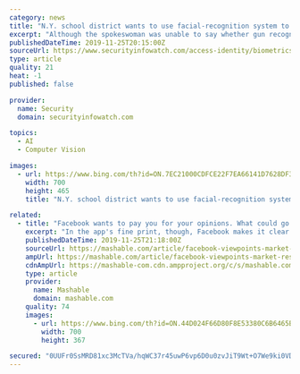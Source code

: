 ```yaml
---
category: news
title: "N.Y. school district wants to use facial-recognition system to watch for guns"
excerpt: "Although the spokeswoman was unable to say whether gun recognition would create a problem for the Education Department, it does for the New York Civil Liberties Union. \"We have grave concerns and there are still too many unanswered questions about object recognition,\" said Stefanie Coyle, the deputy director of the NYCLU's Education Policy Center."
publishedDateTime: 2019-11-25T20:15:00Z
sourceUrl: https://www.securityinfowatch.com/access-identity/biometrics/facial-recognition-solutions/news/21115952/ny-school-district-wants-to-use-facialrecognition-system-to-watch-for-guns
type: article
quality: 21
heat: -1
published: false

provider:
  name: Security
  domain: securityinfowatch.com

topics:
  - AI
  - Computer Vision

images:
  - url: https://www.bing.com/th?id=ON.7EC21000CDFCE22F7EA66141D7628DF3
    width: 700
    height: 465
    title: "N.Y. school district wants to use facial-recognition system to watch for guns"

related:
  - title: "Facebook wants to pay you for your opinions. What could go wrong?"
    excerpt: "In the app's fine print, though, Facebook makes it clear the research app will be used for much more than just surveys. In addition, the app may also require users to complete tasks, demo products or even help improve the company's artificial intelligence technology \"such as by recording the pronunciation of names to improve voice recognition ..."
    publishedDateTime: 2019-11-25T21:18:00Z
    sourceUrl: https://mashable.com/article/facebook-viewpoints-market-research-app-rewards/
    ampUrl: https://mashable.com/article/facebook-viewpoints-market-research-app-rewards.amp
    cdnAmpUrl: https://mashable-com.cdn.ampproject.org/c/s/mashable.com/article/facebook-viewpoints-market-research-app-rewards.amp
    type: article
    provider:
      name: Mashable
      domain: mashable.com
    quality: 74
    images:
      - url: https://www.bing.com/th?id=ON.44D024F66D80F8E53380C6B6465BBB76
        width: 700
        height: 367

secured: "0UUFr0SsMRD81xc3McTVa/hqWC37r45uwP6vp6D0u0zvJiT9Wt+O7We9ki0VDlGtTjHDj7Jso0KxpFwNzG9DW0jAfoClo8ogdn3j4Avsuz9Ras7k1Gl6vMFzEXVY3BoMRO4NwENNiHXHotN9xcVaBxCr1fD2x72rtQ3TORAny/5wmokkK0gXX0yvjff5cwXojDrpHsyFHCqzKRF98vSAjxI0iritZov7zczSFHF1CLQ4wGM2MZ2B/f2XNlrme0Bd0eqEeqTkF/MAJwbz+wqbaw==;icEUDv8TZ0t5jdpwADCf4Q=="
---
```


